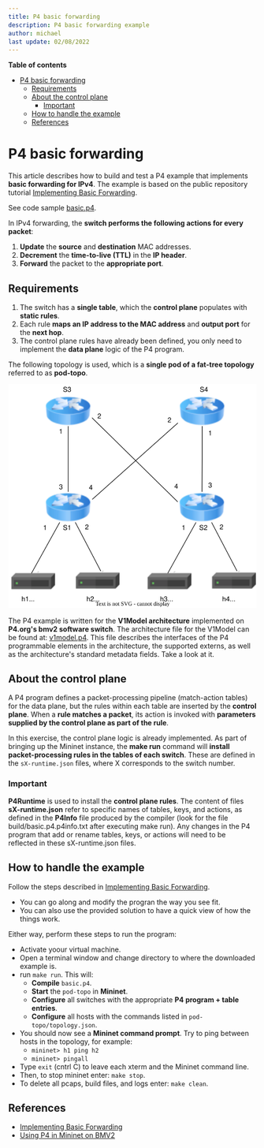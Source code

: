 ```yaml
---
title: P4 basic forwarding
description: P4 basic forwarding example
author: michael
last update: 02/08/2022
---
```


**Table of contents**
- [P4 basic forwarding](#p4-basic-forwarding)
  - [Requirements](#requirements)
  - [About the control plane](#about-the-control-plane)
    - [Important](#important)
  - [How to handle the example](#how-to-handle-the-example)
  - [References](#references)


# P4 basic forwarding

This article describes how to build and test a P4 example that implements **basic forwarding for IPv4**. The example is based on the public repository tutorial [Implementing Basic Forwarding](https://github.com/p4lang/tutorials/tree/master/exercises/basic). 

See code sample [basic.p4](basic/basic.p4).

In IPv4 forwarding, the **switch performs the following actions for every packet**: 

1. **Update** the **source** and **destination** MAC addresses.
1. **Decrement** the **time-to-live (TTL)** in the **IP header**.
1. **Forward** the packet to the **appropriate port**.

## Requirements

1. The switch has a **single table**, which the **control plane** populates with **static rules**. 
1. Each rule **maps an IP address to the MAC address** and **output port** for the **next hop**. 
1. The control plane rules have already been defined, you only need to implement the **data plane** logic of the P4 program.

The following topology is used, which is a **single pod of a fat-tree topology** referred to as **pod-topo**.

![pod-topo](images/pod-topo.svg)


The P4 example is written for the **V1Model architecture** implemented on **P4.org's bmv2 software switch**. The architecture file for the V1Model can be found at: [v1model.p4](https://github.com/p4lang/p4c/blob/main/p4include/v1model.p4). This file describes the interfaces of the P4 programmable elements in the architecture, the supported externs, as well as the architecture's standard metadata fields. Take a look at it.


## About the control plane
A P4 program defines a packet-processing pipeline (match-action tables) for the data plane, but the rules within each table are inserted by the **control plane**. When a **rule matches a packet**, its action is invoked with **parameters supplied by the control plane as part of the rule**.

In this exercise, the control plane logic is already implemented. As part of bringing up the Mininet instance, the **make run** command will **install packet-processing rules in the tables of each switch**. These are defined in the `sX-runtime.json` files, where X corresponds to the switch number.

### Important

**P4Runtime** is used to install the **control plane rules**. The content of files **sX-runtime.json** refer to specific names of tables, keys, and actions, as defined in the **P4Info** file produced by the compiler (look for the file build/basic.p4.p4info.txt after executing make run). Any changes in the P4 program that add or rename tables, keys, or actions will need to be reflected in these sX-runtime.json files.


## How to handle the example

Follow the steps described in [Implementing Basic Forwarding](https://github.com/p4lang/tutorials/tree/master/exercises/basic). 

- You can go along and modify the progran the way you see fit. 
- You can also use the provided solution to have a quick view of how the things work. 

Either way, perform these steps to run the program:

- Activate yoour virtual machine.
- Open a terminal window and change directory to where the downloaded example is.
- run `make run`. This will:
    - **Compile** `basic.p4`.
    - **Start** the `pod-topo` in **Mininet**.
    - **Configure** all switches with the appropriate **P4 program + table entries**.
    - **Configure** all hosts with the commands listed in `pod-topo/topology.json`.
- You should now see a **Mininet command prompt**. Try to ping between hosts in the topology, for example:
    - `mininet> h1 ping h2`
    - `mininet> pingall`
- Type `exit` (cntrl C) to leave each xterm and the Mininet command line.
- Then, to stop mininet enter: `make stop`.
- To delete all pcaps, build files, and logs enter: `make clean`.




## References

- [Implementing Basic Forwarding](https://github.com/p4lang/tutorials/tree/master/exercises/basic)
- [Using P4 in Mininet on BMV2](bmv2.md)

